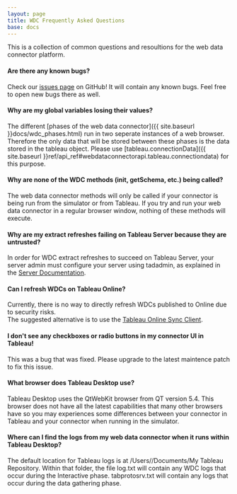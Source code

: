 ```yaml
---
layout: page
title: WDC Frequently Asked Questions
base: docs
---
```


This is a collection of common questions and resoultions for the web data connector platform.


#### Are there any known bugs?

Check our [issues page](https://github.com/tableau/webdataconnector/issues) on GitHub! It will contain any known bugs.  Feel free to open new bugs there as well.

#### Why are my global variables losing their values? 

The different [phases of the web data connector]({{ site.baseurl }}docs/wdc_phases.html) run in two seperate 
instances of a web browser.  Therefore the only data that will be stored between these phases is the data
stored in the tableau object.  Please use [tableau.connectionData]({{ site.baseurl }}ref/api_ref#webdataconnectorapi.tableau.connectiondata) for this purpose.

#### Why are none of the WDC methods (init, getSchema, etc.) being called? 

The web data connector methods will only be called if your connector is being run from the simulator
or from Tableau.  If you try and run your web data connector in a regular browser window, nothing of these methods will execute. 

#### Why are my extract refreshes failing on Tableau Server because they are untrusted?

In order for WDC extract refreshes to succeed on Tableau Server, your server admin must configure your 
server using tadadmin, as explained in the [Server Documentation](http://onlinehelp.tableau.com/v0.0/server/en-us/help.htm#datasource_wdc.htm?). 

#### Can I refresh WDCs on Tableau Online?

Currently, there is no way to directly refresh WDCs published to Online due to security risks.  
The suggested alternative is to use the [Tableau Online Sync Client](https://onlinehelp.tableau.com/current/online/en-us/to_sync_local_data.htm).

#### I don't see any checkboxes or radio buttons in my connector UI in Tableau!

This was a bug that was fixed.  Please upgrade to the latest maintence patch to fix this issue.

#### What browser does Tableau Desktop use? 

Tableau Desktop uses the QtWebKit browser from QT version 5.4.  This browser does not have all
the latest capabilities that many other browsers have so you may experiences some differences between 
your connector in Tableau and your connector when running in the simulator.

#### Where can I find the logs from my web data connector when it runs within Tableau Desktop? 

The default location for Tableau logs is at  /Users/<username>/Documents/My Tableau Repository.  Within that folder, the file log.txt will contain any WDC logs that occur during the Interactive phase.  tabprotosrv.txt will contain any logs that occur during the data gathering phase. 